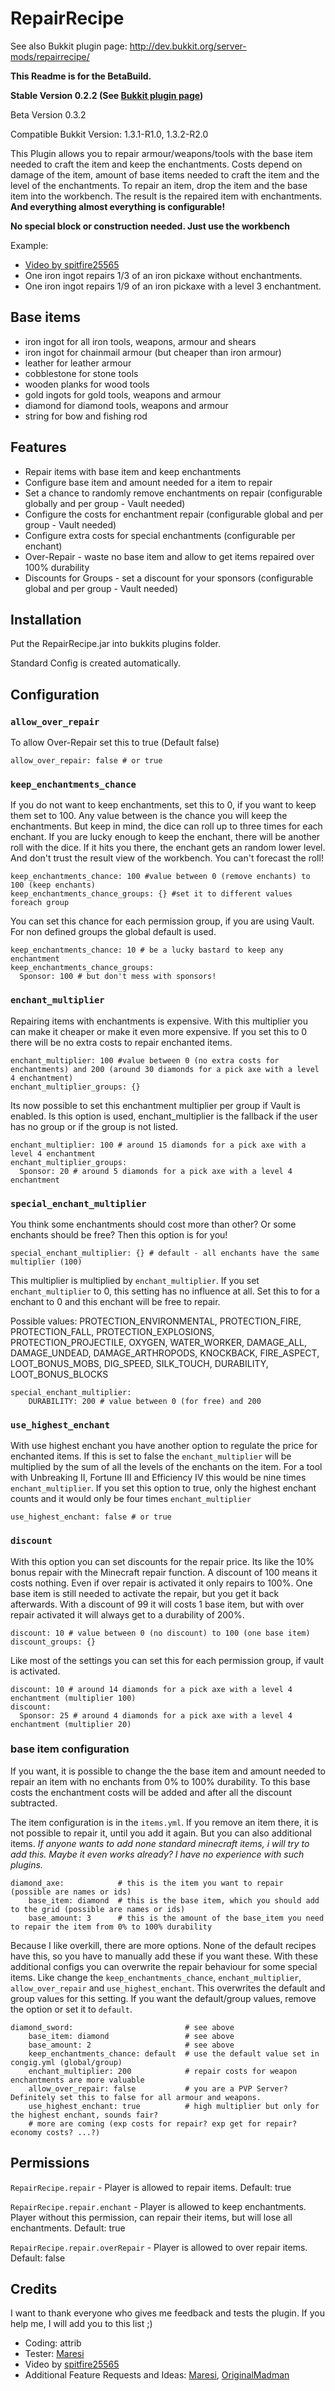 # RepairRecipe #

See also Bukkit plugin page: http://dev.bukkit.org/server-mods/repairrecipe/

__This Readme is for the BetaBuild.__

__Stable Version 0.2.2 (See [Bukkit plugin page](http://dev.bukkit.org/server-mods/repairrecipe/))__

Beta Version 0.3.2

Compatible Bukkit Version: 1.3.1-R1.0, 1.3.2-R2.0

This Plugin allows you to repair armour/weapons/tools with the base item needed to craft the item and keep the enchantments.
Costs depend on damage of the item, amount of base items needed to craft the item and the level of the enchantments.
To repair an item, drop the item and the base item into the workbench.
The result is the repaired item with enchantments. __And everything almost everything is configurable!__

__No special block or construction needed. Just use the workbench__

Example:
* [Video by spitfire25565](http://www.youtube.com/watch?v=cX8JU1xc8eQ&feature=youtu.be)
* One iron ingot repairs 1/3 of an iron pickaxe without enchantments.
* One iron ingot repairs 1/9 of an iron pickaxe with a level 3 enchantment.

## Base items ##
* iron ingot for all iron tools, weapons, armour and shears
* iron ingot for chainmail armour (but cheaper than iron armour)
* leather for leather armour
* cobblestone for stone tools
* wooden planks for wood tools
* gold ingots for gold tools, weapons and armour
* diamond for diamond tools, weapons and armour
* string for bow and fishing rod

## Features ##
* Repair items with base item and keep enchantments
* Configure base item and amount needed for a item to repair
* Set a chance to randomly remove enchantments on repair (configurable globally and per group - Vault needed)
* Configure the costs for enchantment repair (configurable global and per group - Vault needed)
* Configure extra costs for special enchantments (configurable per enchant)
* Over-Repair - waste no base item and allow to get items repaired over 100% durability
* Discounts for Groups - set a discount for your sponsors (configurable global and per group - Vault needed)

## Installation ##

Put the RepairRecipe.jar into bukkits plugins folder.

Standard Config is created automatically.

## Configuration ##

### `allow_over_repair` ###
To allow Over-Repair set this to true (Default false)
```
allow_over_repair: false # or true
```

### `keep_enchantments_chance` ###
If you do not want to keep enchantments, set this to 0, if you want to keep them set to 100.
Any value between is the chance you will keep the enchantments. But keep in mind, the dice can roll up to three times for each enchant.
If you are lucky enough to keep the enchant, there will be another roll with the dice. If it hits you there, the enchant gets an random lower level.
And don't trust the result view of the workbench. You can't forecast the roll!
```
keep_enchantments_chance: 100 #value between 0 (remove enchants) to 100 (keep enchants)
keep_enchantments_chance_groups: {} #set it to different values foreach group
```

You can set this chance for each permission group, if you are using Vault. For non defined groups the global default is used.
```
keep_enchantments_chance: 10 # be a lucky bastard to keep any enchantment
keep_enchantments_chance_groups:
  Sponsor: 100 # but don't mess with sponsors!
```

### `enchant_multiplier` ###
Repairing items with enchantments is expensive. With this multiplier you can make it cheaper or make it even more expensive.
If you set this to 0 there will be no extra costs to repair enchanted items.
```
enchant_multiplier: 100 #value between 0 (no extra costs for enchantments) and 200 (around 30 diamonds for a pick axe with a level 4 enchantment)
enchant_multiplier_groups: {}
```

Its now possible to set this enchantment multiplier per group if Vault is enabled.
Is this option is used, enchant_multiplier is the fallback if the user has no group or if the group is not listed.
```
enchant_multiplier: 100 # around 15 diamonds for a pick axe with a level 4 enchantment
enchant_multiplier_groups:
  Sponsor: 20 # around 5 diamonds for a pick axe with a level 4 enchantment
```

### `special_enchant_multiplier` ###
You think some enchantments should cost more than other? Or some enchants should be free? Then this option is for you!
```
special_enchant_multiplier: {} # default - all enchants have the same multiplier (100)
```
This multiplier is multiplied by `enchant_multiplier`. If you set `enchant_multiplier` to 0, this setting has no influence at all.
Set this to for a enchant to 0 and this enchant will be free to repair.

Possible values:
PROTECTION_ENVIRONMENTAL, PROTECTION_FIRE, PROTECTION_FALL, PROTECTION_EXPLOSIONS, PROTECTION_PROJECTILE, OXYGEN, WATER_WORKER,
DAMAGE_ALL, DAMAGE_UNDEAD, DAMAGE_ARTHROPODS, KNOCKBACK, FIRE_ASPECT, LOOT_BONUS_MOBS, DIG_SPEED, SILK_TOUCH, DURABILITY, LOOT_BONUS_BLOCKS
```
special_enchant_multiplier:
    DURABILITY: 200 # value between 0 (for free) and 200
```

### `use_highest_enchant` ###
With use highest enchant you have another option to regulate the price for enchanted items.
If this is set to false the `enchant_multiplier` will be multiplied by the sum of all the levels of the enchants on the item.
For a tool with Unbreaking II, Fortune III and Efficiency IV this would be nine times `enchant_multiplier`.
If you set this option to true, only the highest enchant counts and it would only be four times `enchant_multiplier`
```
use_highest_enchant: false # or true
```

### `discount` ###
With this option you can set discounts for the repair price. Its like the 10% bonus repair with the Minecraft repair function.
A discount of 100 means it costs nothing. Even if over repair is activated it only repairs to 100%. One base item is still needed to activate the repair, but you get it back afterwards.
With a discount of 99 it will costs 1 base item, but with over repair activated it will always get to a durability of 200%.
```
discount: 10 # value between 0 (no discount) to 100 (one base item)
discount_groups: {}
```

Like most of the settings you can set this for each permission group, if vault is activated.
```
discount: 10 # around 14 diamonds for a pick axe with a level 4 enchantment (multiplier 100)
discount:
  Sponsor: 25 # around 4 diamonds for a pick axe with a level 4 enchantment (multiplier 20)
```

### base item configuration ###
If you want, it is possible to change the the base item and amount needed to repair an item with no enchants from 0% to 100% durability.
To this base costs the enchantment costs will be added and after all the discount subtracted.

The item configuration is in the `items.yml`. If you remove an item there, it is not possible to repair it, until you add it again.
But you can also additional items.
_If anyone wants to add none standard minecraft items, i will try to add this. Maybe it even works already? I have no experience with such plugins._
```
diamond_axe:            # this is the item you want to repair (possible are names or ids)
    base_item: diamond  # this is the base item, which you should add to the grid (possible are names or ids)
    base_amount: 3      # this is the amount of the base_item you need to repair the item from 0% to 100% durability
```

Because I like overkill, there are more options. None of the default recipes have this, so you have to manually add these if you want these.
With these additional configs you can overwrite the repair behaviour for some special items.
Like change the `keep_enchantments_chance`, `enchant_multiplier`, `allow_over_repair` and `use_highest_enchant`.
This overwrites the default and group values for this setting. If you want the default/group values, remove the option or set it to `default`.
```
diamond_sword:                         # see above
    base_item: diamond                 # see above
    base_amount: 2                     # see above
    keep_enchantments_chance: default  # use the default value set in congig.yml (global/group)
    enchant_multiplier: 200            # repair costs for weapon enchantments are more valuable
    allow_over_repair: false           # you are a PVP Server? Definitely set this to false for all armour and weapons.
    use_highest_enchant: true          # high multiplier but only for the highest enchant, sounds fair?
    # more are coming (exp costs for repair? exp get for repair? economy costs? ...?)
```

## Permissions ##

`RepairRecipe.repair` - Player is allowed to repair items. Default: true

`RepairRecipe.repair.enchant` - Player is allowed to keep enchantments. Player without this permission, can repair their items, but will lose all enchantments. Default: true

`RepairRecipe.repair.overRepair` - Player is allowed to over repair items. Default: false

## Credits ##

I want to thank everyone who gives me feedback and tests the plugin. If you help me, I will add you to this list ;)

* Coding: attrib
* Tester: [Maresi](http://dev.bukkit.org/profiles/Maresi/)
* Video by [spitfire25565](http://www.youtube.com/user/Spitfire25565)
* Additional Feature Requests and Ideas: [Maresi](http://dev.bukkit.org/profiles/Maresi/), [OriginalMadman](http://dev.bukkit.org/profiles/OriginalMadman/)